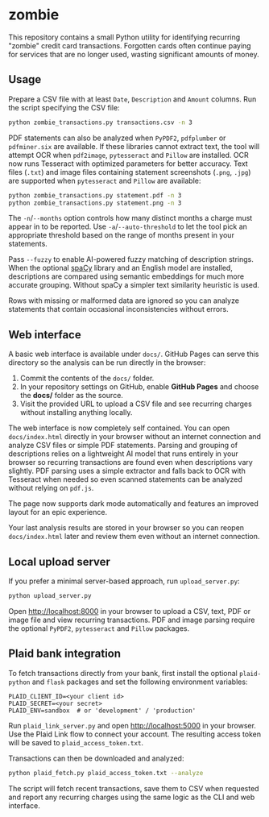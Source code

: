 # zombie

This repository contains a small Python utility for identifying recurring "zombie" credit card transactions. Forgotten cards often continue paying for services that are no longer used, wasting significant amounts of money.

## Usage
Prepare a CSV file with at least `Date`, `Description` and `Amount` columns. Run the script specifying the CSV file:

```bash
python zombie_transactions.py transactions.csv -n 3
```

PDF statements can also be analyzed when `PyPDF2`, `pdfplumber` or
`pdfminer.six` are available. If these libraries cannot extract text, the tool
will attempt OCR when `pdf2image`, `pytesseract` and `Pillow` are installed. OCR
now runs Tesseract with optimized parameters for better accuracy.
Text files (`.txt`) and image files containing statement screenshots (`.png`, `.jpg`) are supported when `pytesseract` and `Pillow` are available:

```bash
python zombie_transactions.py statement.pdf -n 3
python zombie_transactions.py statement.png -n 3
```

The `-n`/`--months` option controls how many distinct months a charge must appear in to be reported.
Use `-a`/`--auto-threshold` to let the tool pick an appropriate threshold based on
the range of months present in your statements.

Pass `--fuzzy` to enable AI-powered fuzzy matching of description strings. When
the optional [spaCy](https://spacy.io/) library and an English model are
installed, descriptions are compared using semantic embeddings for much more
accurate grouping. Without spaCy a simpler text similarity heuristic is used.

Rows with missing or malformed data are ignored so you can analyze statements that contain occasional inconsistencies without errors.

## Web interface
A basic web interface is available under `docs/`. GitHub Pages can serve this directory so the analysis can be run directly in the browser:

1. Commit the contents of the `docs/` folder.
2. In your repository settings on GitHub, enable **GitHub Pages** and choose the **docs/** folder as the source.
3. Visit the provided URL to upload a CSV file and see recurring charges without installing anything locally.

The web interface is now completely self contained. You can open
`docs/index.html` directly in your browser without an internet connection and
analyze CSV files or simple PDF statements. Parsing and grouping of
descriptions relies on a lightweight AI model that runs entirely in your
browser so recurring transactions are found even when descriptions vary
slightly. PDF parsing uses a simple extractor and falls back to OCR with
Tesseract when needed so even scanned statements can be analyzed without
relying on `pdf.js`.

The page now supports dark mode automatically and features an improved layout for an epic experience.

Your last analysis results are stored in your browser so you can reopen
`docs/index.html` later and review them even without an internet
connection.


## Local upload server
If you prefer a minimal server-based approach, run `upload_server.py`:

```bash
python upload_server.py
```

Open [http://localhost:8000](http://localhost:8000) in your browser to upload a CSV, text, PDF or image file and view recurring transactions. PDF and image parsing require the optional `PyPDF2`, `pytesseract` and `Pillow` packages.

## Plaid bank integration
To fetch transactions directly from your bank, first install the optional
`plaid-python` and `flask` packages and set the following environment variables:

```
PLAID_CLIENT_ID=<your client id>
PLAID_SECRET=<your secret>
PLAID_ENV=sandbox  # or 'development' / 'production'
```

Run `plaid_link_server.py` and open [http://localhost:5000](http://localhost:5000)
 in your browser. Use the Plaid Link flow to connect your account. The resulting
access token will be saved to `plaid_access_token.txt`.

Transactions can then be downloaded and analyzed:

```bash
python plaid_fetch.py plaid_access_token.txt --analyze
```

The script will fetch recent transactions, save them to CSV when requested and
report any recurring charges using the same logic as the CLI and web interface.

